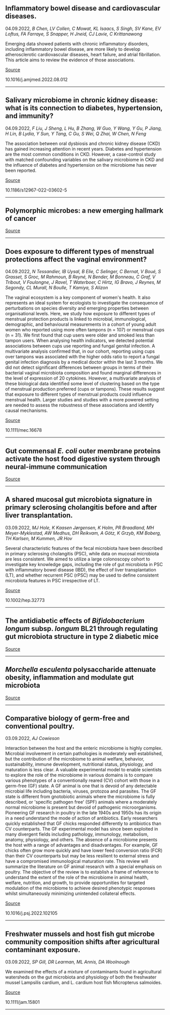 ## Inflammatory bowel disease and cardiovascular diseases.
 04.09.2022, _B Chen, LV Collen, C Mowat, KL Isaacs, S Singh, SV Kane, EV Loftus, FA Farraye, S Snapper, H Jneid, CJ Lavie, C Krittanawong_


Emerging data showed patients with chronic inflammatory disorders, including inflammatory bowel disease, are more likely to develop atherosclerotic cardiovascular diseases, heart failure, and atrial fibrillation. This article aims to review the evidence of those associations.

[Source](https://doi.org/10.1016/j.amjmed.2022.08.012)

10.1016/j.amjmed.2022.08.012

---

## Salivary microbiome in chronic kidney disease: what is its connection to diabetes, hypertension, and immunity?
 04.09.2022, _F Liu, J Sheng, L Hu, B Zhang, W Guo, Y Wang, Y Gu, P Jiang, H Lin, B Lydia, Y Sun, Y Tang, C Gu, S Wei, Q Zhai, W Chen, N Feng_


The association between oral dysbiosis and chronic kidney disease (CKD) has gained increasing attention in recent years. Diabetes and hypertension are the most common conditions in CKD. However, a case-control study with matched confounding variables on the salivary microbiome in CKD and the influence of diabetes and hypertension on the microbiome has never been reported.

[Source](https://doi.org/10.1186/s12967-022-03602-5)

10.1186/s12967-022-03602-5

---

## Polymorphic microbes: a new emerging hallmark of cancer

[Source](https://doi.org/10.1016/j.tim.2022.08.004)

---

## Does exposure to different types of menstrual protections affect the vaginal environment?
 04.09.2022, _N Tessandier, IB Uysal, B Elie, C Selinger, C Bernat, V Boué, S Grasset, S Groc, M Rahmoun, B Reyné, N Bender, M Bonneau, C Graf, V Tribout, V Foulongne, J Ravel, T Waterboer, C Hirtz, IG Bravo, J Reynes, M Segondy, CL Murall, N Boulle, T Kamiya, S Alizon_


The vaginal ecosystem is a key component of women's health. It also represents an ideal system for ecologists to investigate the consequence of perturbations on species diversity and emerging properties between organisational levels. Here, we study how exposure to different types of menstrual protection products is linked to microbial, immunological, demographic, and behavioural measurements in a cohort of young adult women who reported using more often tampons (n = 107) or menstrual cups (n = 31). We first found that cup users were older and smoked less than tampon users. When analysing health indicators, we detected potential associations between cups use reporting and fungal genital infection. A multivariate analysis confirmed that, in our cohort, reporting using cups over tampons was associated with the higher odds ratio to report a fungal genital infection diagnosis by a medical doctor within the last 3 months. We did not detect significant differences between groups in terms of their bacterial vaginal microbiota composition and found marginal differences in the level of expression of 20 cytokines. However, a multivariate analysis of these biological data identified some level of clustering based on the type of menstrual production preferred (cups or tampons). These results suggest that exposure to different types of menstrual products could influence menstrual health. Larger studies and studies with a more powered setting are needed to assess the robustness of these associations and identify causal mechanisms.

[Source](https://doi.org/10.1111/mec.16678)

10.1111/mec.16678

---

## Gut commensal <em>E.&nbsp;coli</em> outer membrane proteins activate the host food digestive system through neural-immune communication

[Source](https://doi.org/10.1016/j.chom.2022.08.004)

---

## A shared mucosal gut microbiota signature in primary sclerosing cholangitis before and after liver transplantation.
 03.09.2022, _MJ Hole, K Kaasen Jørgensen, K Holm, PR Braadland, MH Meyer-Myklestad, AW Medhus, DH Reikvam, A Götz, K Grzyb, KM Boberg, TH Karlsen, M Kummen, JR Hov_


Several characteristic features of the fecal microbiota have been described in primary sclerosing cholangitis (PSC), while data on mucosal microbiota are less consistent. We aimed to utilize a large colonoscopy cohort to investigate key knowledge gaps, including the role of gut microbiota in PSC with inflammatory bowel disease (IBD), the effect of liver transplantation (LT), and whether recurrent PSC (rPSC) may be used to define consistent microbiota features in PSC irrespective of LT.

[Source](https://doi.org/10.1002/hep.32773)

10.1002/hep.32773

---

## The antidiabetic effects of <em>Bifidobacterium longum</em> subsp. <em>longum</em> BL21 through regulating gut microbiota structure in type 2 diabetic mice

[Source](https://doi.org/10.1039/d2fo01109c)

---

## <em>Morchella</em> <em>esculenta</em> polysaccharide attenuate obesity, inflammation and modulate gut microbiota

[Source](https://doi.org/10.1186/s13568-022-01451-5)

---

## Comparative biology of germ-free and conventional poultry.
 03.09.2022, _AJ Cowieson_


Interaction between the host and the enteric microbiome is highly complex. Microbial involvement in certain pathologies is moderately well established, but the contribution of the microbiome to animal welfare, behavior, sustainability, immune development, nutritional status, physiology, and maturation is less clear. A valuable experimental model to enable scientists to explore the role of the microbiome in various domains is to compare various phenotypes of a conventionally reared (CV) cohort with those in a germ-free (GF) state. A GF animal is one that is devoid of any detectable microbial life including bacteria, viruses, protozoa and parasites. The GF state is different from gnotobiotic animals where the microbiome is fully described, or 'specific pathogen free' (SPF) animals where a moderately normal microbiome is present but devoid of pathogenic microorganisms. Pioneering GF research in poultry in the late 1940s and 1950s has its origin in a need understand the mode of action of antibiotics. Early researchers quickly established that GF chicks responded differently to antibiotics than CV counterparts. The GF experimental model has since been exploited in many divergent fields including pathology, immunology, metabolism, anatomy, physiology, and others. The absence of a microbiome presents the host with a range of advantages and disadvantages. For example, GF chicks often grow more quickly and have lower feed conversion ratio (FCR) than their CV counterparts but may be less resilient to external stress and have a compromised immunological maturation rate. This review will summarize the literature on GF animal research with a special emphasis on poultry. The objective of the review is to establish a frame of reference to understand the extent of the role of the microbiome in animal health, welfare, nutrition, and growth, to provide opportunities for targeted modulation of the microbiome to achieve desired phenotypic responses whilst simultaneously minimizing unintended collateral effects.

[Source](https://doi.org/10.1016/j.psj.2022.102105)

10.1016/j.psj.2022.102105

---

## Freshwater mussels and host fish gut microbe community composition shifts after agricultural contaminant exposure.
 03.09.2022, _SP Gill, DR Learman, ML Annis, DA Woolnough_


We examined the effects of a mixture of contaminants found in agricultural watersheds on the gut microbiota and physiology of both the freshwater mussel Lampsilis cardium, and L. cardium host fish Micropterus salmoides.

[Source](https://doi.org/10.1111/jam.15801)

10.1111/jam.15801

---

